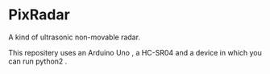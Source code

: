 # PixRadar
A kind of ultrasonic non-movable radar.

This repositery uses an Arduino Uno , a HC-SR04 and a device in which you can run python2 .

